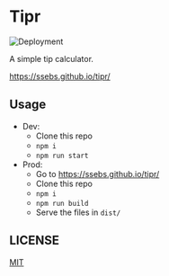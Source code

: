 # Tipr
![Deployment](https://github.com/ssebs/tipr/workflows/Deployment/badge.svg)

A simple tip calculator.

https://ssebs.github.io/tipr/

## Usage
- Dev:
  - Clone this repo
  - `npm i`
  - `npm run start`
- Prod:
  - Go to https://ssebs.github.io/tipr/
  - Clone this repo
  - `npm i`
  - `npm run build`
  - Serve the files in `dist/` 

## LICENSE
[MIT](./LICENSE)
